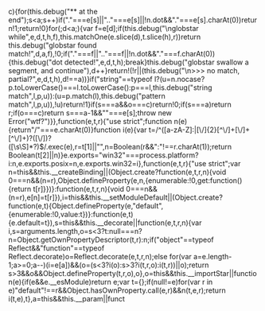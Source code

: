 c){for(this.debug("** at the end");s<a;s++)if("."===e[s]||".."===e[s]||!n.dot&&"."===e[s].charAt(0))return!1;return!0}for(;d<a;){var f=e[d];if(this.debug("\nglobstar while",e,d,t,h,f),this.matchOne(e.slice(d),t.slice(h),r))return this.debug("globstar found match!",d,a,f),!0;if("."===f||".."===f||!n.dot&&"."===f.charAt(0)){this.debug("dot detected!",e,d,t,h);break}this.debug("globstar swallow a segment, and continue"),d++}return!(!r||(this.debug("\n>>> no match, partial?",e,d,t,h),d!==a))}if("string"==typeof l?(u=n.nocase?p.toLowerCase()===l.toLowerCase():p===l,this.debug("string match",l,p,u)):(u=p.match(l),this.debug("pattern match",l,p,u)),!u)return!1}if(s===a&&o===c)return!0;if(s===a)return r;if(o===c)return s===a-1&&""===e[s];throw new Error("wtf?")}},function(e,t,r){"use strict";function n(e){return"/"===e.charAt(0)}function i(e){var t=/^([a-zA-Z]:|[\\\/]{2}[^\\\/]+[\\\/]+[^\\\/]+)?([\\\/])?([\s\S]*?)$/.exec(e),r=t[1]||"",n=Boolean(r&&":"!==r.charAt(1));return Boolean(t[2]||n)}e.exports="win32"===process.platform?i:n,e.exports.posix=n,e.exports.win32=i},function(e,t,r){"use strict";var n=this&&this.__createBinding||(Object.create?function(e,t,r,n){void 0===n&&(n=r),Object.defineProperty(e,n,{enumerable:!0,get:function(){return t[r]}})}:function(e,t,r,n){void 0===n&&(n=r),e[n]=t[r]}),i=this&&this.__setModuleDefault||(Object.create?function(e,t){Object.defineProperty(e,"default",{enumerable:!0,value:t})}:function(e,t){e.default=t}),s=this&&this.__decorate||function(e,t,r,n){var i,s=arguments.length,o=s<3?t:null===n?n=Object.getOwnPropertyDescriptor(t,r):n;if("object"==typeof Reflect&&"function"==typeof Reflect.decorate)o=Reflect.decorate(e,t,r,n);else for(var a=e.length-1;a>=0;a--)(i=e[a])&&(o=(s<3?i(o):s>3?i(t,r,o):i(t,r))||o);return s>3&&o&&Object.defineProperty(t,r,o),o},o=this&&this.__importStar||function(e){if(e&&e.__esModule)return e;var t={};if(null!=e)for(var r in e)"default"!==r&&Object.hasOwnProperty.call(e,r)&&n(t,e,r);return i(t,e),t},a=this&&this.__param||funct